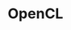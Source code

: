 ---
layout: category
title: OpenCL
# category : OpenCL
pagination: 
  enabled: true
  category: OpenCL
  permalink: /:num/
---